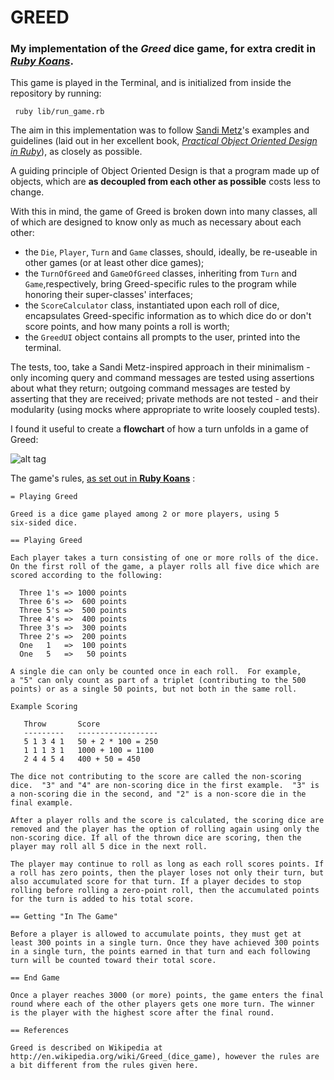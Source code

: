 # GREED

### My implementation of the *Greed* dice game, for extra credit in *[Ruby Koans](https://github.com/neo/ruby_koans)*.

This game is played in the Terminal, and is initialized from inside the repository by running:

` ruby lib/run_game.rb`

The aim in this implementation was to follow [Sandi Metz](https://github.com/skmetz "Sandi Metz's GitHub")'s examples and guidelines (laid out in her excellent book, *[Practical Object Oriented Design in Ruby](http://www.poodr.com/)*), as closely as possible.

A guiding principle of Object Oriented Design is that a program made up of objects, which are **as decoupled from each other as possible** costs less to change.

With this in mind, the game of Greed is broken down into many classes, all of which are designed to know only as much as necessary about each other:

* the `Die`, `Player`, `Turn` and `Game` classes, should, ideally, be re-useable in other games (or at least other dice games); 
* the `TurnOfGreed` and `GameOfGreed` classes, inheriting from `Turn` and `Game`,respectively, bring Greed-specific rules to the program while honoring their super-classes' interfaces; 
* the `ScoreCalculator` class, instantiated upon each roll of dice, encapsulates Greed-specific information as to which dice do or don't score points, and how many points a roll is worth; 
* the `GreedUI` object contains all prompts to the user, printed into the terminal. 

The tests, too, take a Sandi Metz-inspired approach in their minimalism - 
only incoming query and command messages are tested using assertions about what they 
return; outgoing command messages are tested by asserting that they are received; private methods are not tested - and their modularity (using mocks where appropriate to write loosely coupled tests).

I found it useful to create a **flowchart** of how a turn unfolds in a game of Greed:

![alt tag](http://i.imgur.com/I9NIEFm.png)

The game's rules, [as set out in **Ruby Koans**](https://github.com/neo/ruby_koans/blob/master/src/GREED_RULES.txt) :

	= Playing Greed
	
	Greed is a dice game played among 2 or more players, using 5
	six-sided dice.
	
	== Playing Greed
	
	Each player takes a turn consisting of one or more rolls of the dice.
	On the first roll of the game, a player rolls all five dice which are
	scored according to the following:
	
	  Three 1's => 1000 points
	  Three 6's =>  600 points
	  Three 5's =>  500 points
	  Three 4's =>  400 points
	  Three 3's =>  300 points
	  Three 2's =>  200 points
	  One   1   =>  100 points
	  One   5   =>   50 points
	
	A single die can only be counted once in each roll.  For example,
	a "5" can only count as part of a triplet (contributing to the 500
	points) or as a single 50 points, but not both in the same roll.
	
	Example Scoring
	
	   Throw       Score
	   ---------   ------------------
	   5 1 3 4 1   50 + 2 * 100 = 250
	   1 1 1 3 1   1000 + 100 = 1100
	   2 4 4 5 4   400 + 50 = 450
	
	The dice not contributing to the score are called the non-scoring
	dice.  "3" and "4" are non-scoring dice in the first example.  "3" is
	a non-scoring die in the second, and "2" is a non-score die in the
	final example.
	
	After a player rolls and the score is calculated, the scoring dice are
	removed and the player has the option of rolling again using only the
	non-scoring dice. If all of the thrown dice are scoring, then the
	player may roll all 5 dice in the next roll.
	
	The player may continue to roll as long as each roll scores points. If
	a roll has zero points, then the player loses not only their turn, but
	also accumulated score for that turn. If a player decides to stop
	rolling before rolling a zero-point roll, then the accumulated points
	for the turn is added to his total score.
	
	== Getting "In The Game"
	
	Before a player is allowed to accumulate points, they must get at
	least 300 points in a single turn. Once they have achieved 300 points
	in a single turn, the points earned in that turn and each following
	turn will be counted toward their total score.
	
	== End Game
	
	Once a player reaches 3000 (or more) points, the game enters the final
	round where each of the other players gets one more turn. The winner
	is the player with the highest score after the final round.
	
	== References
	
	Greed is described on Wikipedia at
	http://en.wikipedia.org/wiki/Greed_(dice_game), however the rules are
	a bit different from the rules given here.
